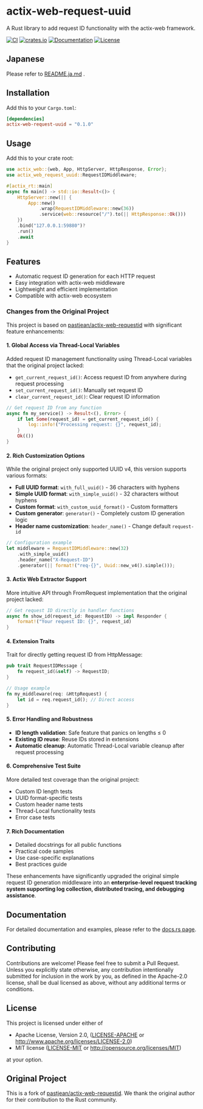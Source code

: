# actix-web-request-uuid

A Rust library to add request ID functionality with the actix-web framework.

[![CI](https://github.com/YusukeYoshida8849/actix-web-request-uuid/workflows/CI/badge.svg)](https://github.com/YusukeYoshida8849/actix-web-request-uuid/actions?query=workflow%3ACI)
[![crates.io](https://img.shields.io/crates/v/actix-web-request-uuid)](https://crates.io/crates/actix-web-request-uuid)
[![Documentation](https://docs.rs/actix-web-request-uuid/badge.svg)](https://docs.rs/actix-web-request-uuid)
[![License](https://img.shields.io/crates/l/actix-web-request-uuid)](https://github.com/YusukeYoshida8849/actix-web-request-uuid#license)

## Japanese

Please refer to [README.ja.md](./README.ja.md) .

## Installation

Add this to your `Cargo.toml`:

```toml
[dependencies]
actix-web-request-uuid = "0.1.0"
```

## Usage

Add this to your crate root:

```rust
use actix_web::{web, App, HttpServer, HttpResponse, Error};
use actix_web_request_uuid::RequestIDMiddleware;

#[actix_rt::main]
async fn main() -> std::io::Result<()> {
    HttpServer::new(|| {
        App::new()
            .wrap(RequestIDMiddleware::new(36))
            .service(web::resource("/").to(|| HttpResponse::Ok()))
    })
    .bind("127.0.0.1:59880")?
    .run()
    .await
}
```

## Features

- Automatic request ID generation for each HTTP request
- Easy integration with actix-web middleware
- Lightweight and efficient implementation
- Compatible with actix-web ecosystem

### Changes from the Original Project

This project is based on [pastjean/actix-web-requestid](https://github.com/pastjean/actix-web-requestid) with significant feature enhancements:

#### 1. **Global Access via Thread-Local Variables**
Added request ID management functionality using Thread-Local variables that the original project lacked:

- `get_current_request_id()`: Access request ID from anywhere during request processing
- `set_current_request_id()`: Manually set request ID
- `clear_current_request_id()`: Clear request ID information

```rust
// Get request ID from any function
async fn my_service() -> Result<(), Error> {
    if let Some(request_id) = get_current_request_id() {
        log::info!("Processing request: {}", request_id);
    }
    Ok(())
}
```

#### 2. **Rich Customization Options**
While the original project only supported UUID v4, this version supports various formats:

- **Full UUID format**: `with_full_uuid()` - 36 characters with hyphens
- **Simple UUID format**: `with_simple_uuid()` - 32 characters without hyphens
- **Custom format**: `with_custom_uuid_format()` - Custom formatters
- **Custom generator**: `generator()` - Completely custom ID generation logic
- **Header name customization**: `header_name()` - Change default `request-id`

```rust
// Configuration example
let middleware = RequestIDMiddleware::new(32)
    .with_simple_uuid()
    .header_name("X-Request-ID")
    .generator(|| format!("req-{}", Uuid::new_v4().simple()));
```

#### 3. **Actix Web Extractor Support**
More intuitive API through FromRequest implementation that the original project lacked:

```rust
// Get request ID directly in handler functions
async fn show_id(request_id: RequestID) -> impl Responder {
    format!("Your request ID: {}", request_id)
}
```

#### 4. **Extension Traits**
Trait for directly getting request ID from HttpMessage:

```rust
pub trait RequestIDMessage {
    fn request_id(&self) -> RequestID;
}

// Usage example
fn my_middleware(req: &HttpRequest) {
    let id = req.request_id(); // Direct access
}
```

#### 5. **Error Handling and Robustness**
- **ID length validation**: Safe feature that panics on lengths ≤ 0
- **Existing ID reuse**: Reuse IDs stored in extensions
- **Automatic cleanup**: Automatic Thread-Local variable cleanup after request processing

#### 6. **Comprehensive Test Suite**
More detailed test coverage than the original project:

- Custom ID length tests
- UUID format-specific tests
- Custom header name tests
- Thread-Local functionality tests
- Error case tests

#### 7. **Rich Documentation**
- Detailed docstrings for all public functions
- Practical code samples
- Use case-specific explanations
- Best practices guide

These enhancements have significantly upgraded the original simple request ID generation middleware into an **enterprise-level request tracking system supporting log collection, distributed tracing, and debugging assistance**.

## Documentation

For detailed documentation and examples, please refer to the [docs.rs page](https://docs.rs/actix-web-request-uuid).

## Contributing

Contributions are welcome! Please feel free to submit a Pull Request.
Unless you explicitly state otherwise, any contribution intentionally submitted for inclusion in the work by you, as defined in the Apache-2.0 license, shall be dual licensed as above, without any additional terms or conditions.

## License

This project is licensed under either of

- Apache License, Version 2.0, ([LICENSE-APACHE](LICENSE-APACHE) or http://www.apache.org/licenses/LICENSE-2.0)
- MIT license ([LICENSE-MIT](LICENSE-MIT) or http://opensource.org/licenses/MIT)

at your option.

## Original Project

This is a fork of [pastjean/actix-web-requestid](https://github.com/pastjean/actix-web-requestid).
We thank the original author for their contribution to the Rust community.
